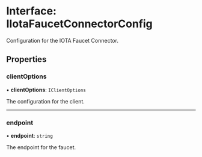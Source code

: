 # Interface: IIotaFaucetConnectorConfig

Configuration for the IOTA Faucet Connector.

## Properties

### clientOptions

• **clientOptions**: `IClientOptions`

The configuration for the client.

---

### endpoint

• **endpoint**: `string`

The endpoint for the faucet.
